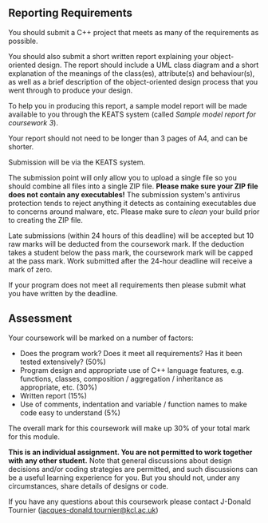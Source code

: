 ## Reporting Requirements

You should submit a C++ project that meets as many of the requirements as possible.

You should also submit a short written report explaining your object-oriented design. The report should include a UML class diagram and a short explanation of the meanings of the class(es), attribute(s) and behaviour(s), as well as a
brief description of the object-oriented design process that you went through to produce your design.

To help you in producing this report, a sample model report will be made available to you through the KEATS system (called *Sample model report for coursework 3*).

Your report should not need to be longer than 3 pages of A4, and can be shorter.

Submission will be via the KEATS system.

The submission point will only allow you to upload a single file so you should combine all files into a single ZIP file. **Please make sure your ZIP file does not contain any executables!** The submission system's antivirus protection tends to reject anything it detects as containing executables due to concerns around malware, etc. Please make sure to *clean* your build prior to creating the ZIP file.

Late submissions (within 24 hours of this deadline) will be accepted but 10 raw marks will be deducted from the coursework mark. If the deduction takes a student below the pass mark, the coursework mark will be capped at the pass mark. Work submitted after the 24-hour deadline will receive a mark of zero. 

If your program does not meet all requirements then please submit what you have written by the deadline.



## Assessment

Your coursework will be marked on a number of factors:

- Does the program work? Does it meet all requirements? Has it been tested extensively? (50%)
- Program design and appropriate use of C++ language features, e.g. functions, classes, composition / aggregation / inheritance as appropriate, etc. (30%)
- Written report (15%)
- Use of comments, indentation and variable / function names to make code easy to understand (5%)

The overall mark for this coursework will make up 30% of your total mark for this module.

**This is an individual assignment. You are not permitted to work together with any other student.** Note that general discussions about design decisions and/or coding strategies are permitted, and such discussions can be a useful learning experience for you. But you should not, under any circumstances, share details of designs or code.

If you have any questions about this coursework please contact J-Donald Tournier (jacques-donald.tournier@kcl.ac.uk)
